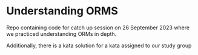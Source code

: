 # Understanding ORMS

Repo containing code for catch up session on 26 September 2023 where we practiced understanding ORMs in depth.

Additionally, there is a kata solution for a kata assigned to our study group
